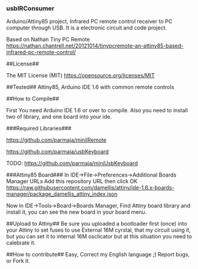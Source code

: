 ### usbIRConsumer ###
Arduino/Attiny85 project, Infrared PC remote control receiver to PC computer through USB.
It is a electronic circuit and code project.

Based on Nathan  Tiny PC Remote  
https://nathan.chantrell.net/20121014/tinypcremote-an-attiny85-based-infrared-pc-remote-control/ 

##License##

The MIT License (MIT) 
https://opensource.org/licenses/MIT

##Tested##
	Attiny85, Arduino IDE 1.6 with common remote controls

##How to Compile##

First You need Arduino IDE 1.6 or over to compile.
Also you need to install two of library, and one board into your ide.

###Required Libraries###

https://github.com/parmaja/miniIRemote

https://github.com/parmaja/usbKeyboard

TODO: https://github.com/parmaja/miniUsbKeyboard

###Attiny85 Board###
In IDE->File->Preferences->Additional Boards Manager URLs
Add this repository URL then click OK 
https://raw.githubusercontent.com/damellis/attiny/ide-1.6.x-boards-manager/package_damellis_attiny_index.json

Now in IDE->Tools->Board->Boards Manager, Find Attiny board library and install it, you can see the new board in your board menu.

##Upload to Attiny##
Be sure you uploaded a bootloader first (once) into your Attiny to set fuses to use External 16M cyrstal, that my circuit using it, but you can set it to internal 16M osclicator but at this situation you need to calebrate it. 


##How to contribute##
Easy, Correct my English language ;) 
Report bugs, or Fork it.